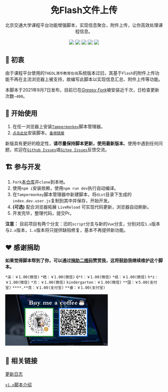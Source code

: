 <div align="center">
<center>
<div align="center">
<h1>免Flash文件上传</h1>
<div align="center">
北京交通大学课程平台功能增强脚本，实现信息聚合，附件上传，让你高效处理课程信息。
</div>
</br>
<a href="https://github.com/ZiuChen/NO-FLASH-Upload"><img src="https://img.shields.io/badge/Github-black?logo=github"></img></a>
<a href="https://gitee.com/ziuc/NO-FLASH-Upload"><img src="https://img.shields.io/static/v1?label=Gitee&message=%E9%95%9C%E5%83%8F&color=c71d23&style=flat-square&logo=gitee&logoColor=c71d23"></img></a>
<img src="https://img.shields.io/static/v1?label=Node.js&message=v14.16&color=339933&style=flat-square&logo=node.js&logoColor=ffffff"></img>
<img src="https://img.shields.io/static/v1?label=Vue.js&message=v3.2&color=4FC08D&style=flat-square&logo=vue.js&logoColor=ffffff"></img>
<img src="https://img.shields.io/badge/%20License-MIT-yellow?style=flat-square&labelColor=black"></img>
</div>
</center>
</div>

## 🚀 初衷

由于课程平台使用的`THEOL清华教育在线`系统版本过旧，其基于`Flash`的附件上传功能不再在主流浏览器上被支持，故编写此脚本以实现信息汇总、附件上传等功能。

本脚本于2021年9月7日发布，目前已在[*Greasy Fork*](https://greasyfork.org/zh-CN/scripts/432056)被安装近千次，日检查更新次数`~400`。

## 🔰 开始使用

  1. 在任一浏览器上安装[`Tampermonkey`](https://www.tampermonkey.net/)脚本管理器。
  2. [`点击此处`](https://cdn.jsdelivr.net/gh/ZiuChen/NO-FLASH-Upload@master/publish/index.prod.user.js)安装脚本。[`备用链接`](https://gitee.com/ziuc/NO-FLASH-Upload/raw/master/publish/index.prod.user.js)

  新版具有更好的稳定性，**请尽量保持脚本更新，使用最新版本**。使用中遇到任何问题，欢迎在[`Github Issues`](https://github.com/ZiuChen/NO-FLASH-Upload/issues)或[`Gitee Issues`](https://gitee.com/ziuc/NO-FLASH-Upload/issues)反馈交流。

## 🏗️ 参与开发

  1. `Fork`[本仓库](https://github.com/ZiuChen/NO-FLASH-Upload)并`clone`到本地。
  2. 使用`npm i`安装依赖，使用`npm run dev`执行自动编译。
  3.  在`Tampermonkey`脚本管理器中新建脚本，将`dist`目录下生成的`index.dev.user.js`复制到其中并保存，开始开发。
  4. **(可选)** 配合浏览器拓展 `LiveReload` 可实现代码更新，浏览器自动刷新。
  5.  开发完毕，整理代码，提交Pr。
  
  **注意：** 目前项目有两个分支：旧的`script`分支与新的`Vue`分支，分别对应`1.x`版本与`2.x`版本，`1.x`版本将只提供缺陷修复，基本不再提供新功能。
  
## ❤️ 感谢捐助

**如果觉得脚本帮到了你，可以通过[捐助二维码](https://gitee.com/ziuc/utool-filebed/raw/master/Buy%20me%20a%20coffee.png)赞赏我，这将鼓励我继续维护这个脚本。**

`*柒：￥1.00(微信)`
`*秸：￥1.00(微信)`
`Q*t：￥1.00(微信)`
`*纸：￥1.00(微信)`
`h*z：￥1.00(微信)`
`*方：￥1.00(微信)`
`kindergarten：￥1.00(微信)`
`**国：￥5.00(支付宝)`
`****.**克：￥1.00(支付宝)`
`**睿：￥1.00(支付宝)`

<a href="https://gitee.com/ziuc/utool-filebed/raw/master/Buy%20me%20a%20coffee.png"><img alt="捐赠二维码" width="65%" src="https://raw.githubusercontent.com/ZiuChen/NO-FLASH-Upload/v2.x-Vue/doc/img/Buy%20me%20a%20coffee.png"></img></a>
## 📎 相关链接

[更新日志](doc/update_log.md)

[`v1.x`脚本介绍](doc/usage_old.md)